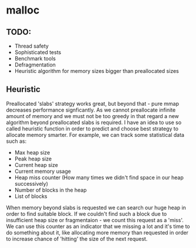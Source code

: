 # malloc

## TODO:
* Thread safety
* Sophisticated tests
* Benchmark tools
* Defragmentation
* Heuristic algorithm for memory sizes bigger than preallocated sizes

## Heuristic

Preallocated 'slabs' strategy works great, but beyond that - pure mmap decreases performance signficantly.
As we cannot preallocate infinite amount of memory and we must not be too greedy in that regard
a new algorithm beyond preallocated slabs is required. I have an idea to use so called heuristic
function in order to predict and choose best strategy to allocate memory smarter. For example, we
can track some statistical data such as:

  * Max heap size
  * Peak heap size
  * Current heap size
  * Current memory usage
  * Heap miss counter (How many times we didn't find space in our heap successively)
  * Number of blocks in the heap
  * List of blocks

When memory beyond slabs is requested we can search our huge heap in order to find suitable
block. If we couldn't find such a block due to insufficient heap size or fragmentaion - 
we count this request as a 'miss'. We can use this counter as an indicator that we missing a lot and
it's time to do something about it, like allocating more memory than requested in order to increase 
chance of 'hitting' the size of the next request.
